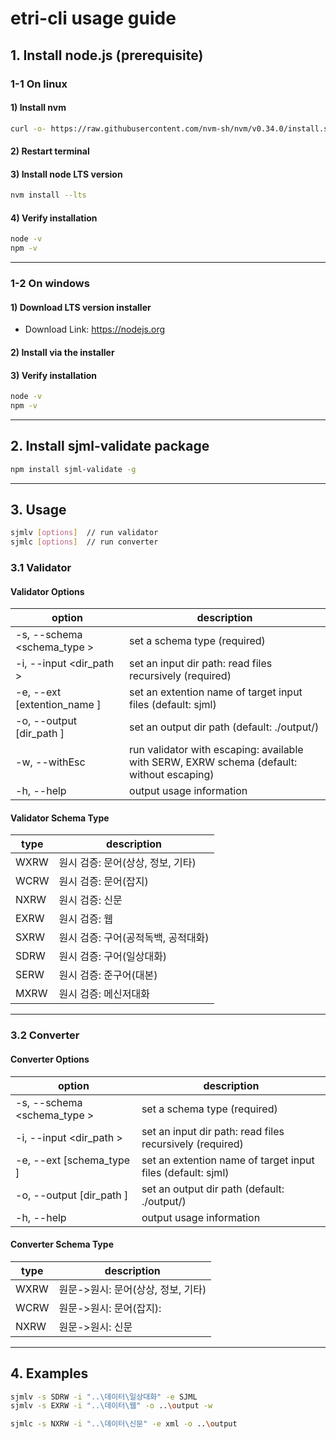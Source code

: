 # etri-cli usage guide

## 1. Install node.js (prerequisite)

### 1-1 On linux

#### 1) Install nvm

```bash
curl -o- https://raw.githubusercontent.com/nvm-sh/nvm/v0.34.0/install.sh | bash
```

#### 2) Restart terminal

#### 3) Install node LTS version

```bash
nvm install --lts
```

#### 4) Verify installation

```bash
node -v
npm -v
```

--------------------------

### 1-2 On windows

#### 1) Download LTS version installer

* Download Link: https://nodejs.org

#### 2) Install via the installer

#### 3) Verify installation

```cmd
node -v
npm -v
```
--------------------------

## 2. Install sjml-validate package

```bash
npm install sjml-validate -g
```
--------------------------

## 3. Usage

```bash
sjmlv [options]  // run validator
sjmlc [options]  // run converter
```

### 3.1 Validator 
#### Validator Options

| option  | description    |
|-----------|-------------|
| -s, --schema \<schema_type \>   | set a schema type (required) |
| -i, --input \<dir_path \>      | set an input dir path: read files recursively (required)     |
| -e, --ext [extention_name ]     | set an extention name of target input files (default: sjml) |
| -o, --output [dir_path ]    | set an output dir path (default: ./output/) |
| -w, --withEsc        | run validator with escaping: available with SERW, EXRW schema (default: without escaping) |
| -h, --help                  | output usage information            |

#### Validator Schema Type

| type | description |
|-------|---------|
|WXRW   | 원시 검증: 문어(상상, 정보, 기타)|
|WCRW | 원시 검증: 문어(잡지) |
|NXRW | 원시 검증: 신문|
|EXRW   | 원시 검증: 웹|
|SXRW | 원시 검증: 구어(공적독백, 공적대화) |
|SDRW | 원시 검증: 구어(일상대화) |
|SERW | 원시 검증: 준구어(대본)|
|MXRW | 원시 검증: 메신저대화|

--------------------------

### 3.2 Converter 
#### Converter Options

| option  | description    |
|-----------|-------------|
| -s, --schema \<schema_type \>   | set a schema type (required) |
| -i, --input \<dir_path \>     | set an input dir path: read files recursively (required)     |
| -e, --ext [schema_type ]     | set an extention name of target input files (default: sjml) |
| -o, --output [dir_path ]    | set an output dir path (default: ./output/) |
| -h, --help                  | output usage information            |

#### Converter Schema Type

| type | description |
|-------|---------|
|WXRW   | 원문->원시: 문어(상상, 정보, 기타)|
|WCRW | 원문->원시: 문어(잡지): |
|NXRW | 원문->원시: 신문|

--------------------------

## 4. Examples


```bash
sjmlv -s SDRW -i "..\데이터\일상대화" -e SJML 
sjmlv -s EXRW -i "..\데이터\웹" -o ..\output -w
```

```bash
sjmlc -s NXRW -i "..\데이터\신문" -e xml -o ..\output
```
